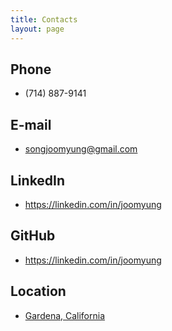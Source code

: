 ```yaml
---
title: Contacts
layout: page
---
```


<h2>Phone</h2>
<ul>
	<li>(714) 887-9141</li>
</ul>

<h2>E-mail</h2>
<ul>
	<li><a href="mailto:{{ site.email }}">songjoomyung@gmail.com</a></li>
</ul>

<h2>LinkedIn</h2>
<ul>
	<li><a href="https://linkedin.com/in/{{ site.linkedin }}" target="_blank">https://linkedin.com/in/joomyung</a></li>
</ul>

<h2>GitHub</h2>
<ul>
	<li><a href="https://github.com/{{ site.github }}" target="_blank">https://linkedin.com/in/joomyung</a></li>
</ul>

<h2>Location</h2>
<ul>
	<li><a href="https://goo.gl/maps/btn7sxpDrhz" target="_blank">Gardena, California</a></li>
</ul>
